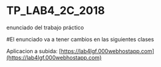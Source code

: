 # TP_LAB4_2C_2018

enunciado del trabajo práctico

#El enunciado va a tener cambios en las siguientes clases

Aplicacion a subida:  [https://lab4lgf.000webhostapp.com](https://lab4lgf.000webhostapp.com)